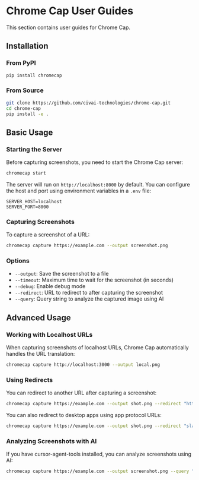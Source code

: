 # Chrome Cap User Guides

This section contains user guides for Chrome Cap.

## Installation

### From PyPI

```bash
pip install chromecap
```

### From Source

```bash
git clone https://github.com/civai-technologies/chrome-cap.git
cd chrome-cap
pip install -e .
```

## Basic Usage

### Starting the Server

Before capturing screenshots, you need to start the Chrome Cap server:

```bash
chromecap start
```

The server will run on `http://localhost:8000` by default. You can configure the host and port using environment variables in a `.env` file:

```
SERVER_HOST=localhost
SERVER_PORT=8000
```

### Capturing Screenshots

To capture a screenshot of a URL:

```bash
chromecap capture https://example.com --output screenshot.png
```

### Options

- `--output`: Save the screenshot to a file
- `--timeout`: Maximum time to wait for the screenshot (in seconds)
- `--debug`: Enable debug mode
- `--redirect`: URL to redirect to after capturing the screenshot
- `--query`: Query string to analyze the captured image using AI

## Advanced Usage

### Working with Localhost URLs

When capturing screenshots of localhost URLs, Chrome Cap automatically handles the URL translation:

```bash
chromecap capture http://localhost:3000 --output local.png
```

### Using Redirects

You can redirect to another URL after capturing a screenshot:

```bash
chromecap capture https://example.com --output shot.png --redirect "https://your-app.com"
```

You can also redirect to desktop apps using app protocol URLs:

```bash
chromecap capture https://example.com --output shot.png --redirect "slack://channel?id=123"
```

### Analyzing Screenshots with AI

If you have cursor-agent-tools installed, you can analyze screenshots using AI:

```bash
chromecap capture https://example.com --output screenshot.png --query "What UI elements are misaligned?"
``` 